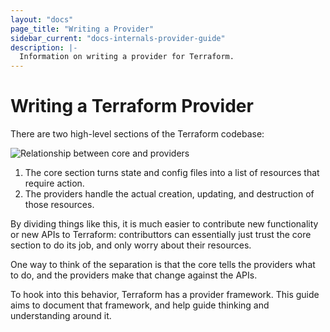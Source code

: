 ```yaml
---
layout: "docs"
page_title: "Writing a Provider"
sidebar_current: "docs-internals-provider-guide"
description: |-
  Information on writing a provider for Terraform.
---
```


# Writing a Terraform Provider

There are two high-level sections of the Terraform codebase:

![Relationship between core and
providers](docs/core-provider-diagram-labeled.jpg)

1. The core section turns state and config files into a list of resources that
   require action. 
2. The providers handle the actual creation, updating, and destruction of those
   resources.

By dividing things like this, it is much easier to contribute new functionality
or new APIs to Terraform: contributtors can essentially just trust the core
section to do its job, and only worry about their resources.

One way to think of the separation is that the core tells the providers what to
do, and the providers make that change against the APIs.

To hook into this behavior, Terraform has a provider framework. This guide
aims to document that framework, and help guide thinking and understanding
around it.
